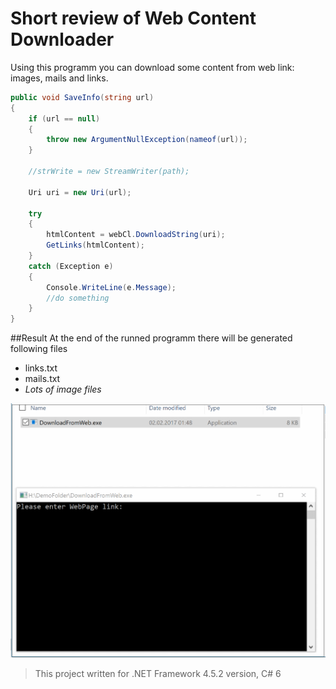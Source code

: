<H1>Short review of Web Content Downloader</H1> 

Using this programm you can download some content from web link: images, mails and links.

```C#
public void SaveInfo(string url)
{
	if (url == null)
	{
		throw new ArgumentNullException(nameof(url));
	}

	//strWrite = new StreamWriter(path);

	Uri uri = new Uri(url);

	try
	{
		htmlContent = webCl.DownloadString(uri);
		GetLinks(htmlContent);
	}
	catch (Exception e)
	{
		Console.WriteLine(e.Message);
		//do something
	}
}
```

##Result
At the end of the runned programm there will be generated following files
* links.txt
* mails.txt
* *Lots of image files*

![Result](HTTPContentDowload.gif)


> This project written for .NET Framework 4.5.2 version, C# 6